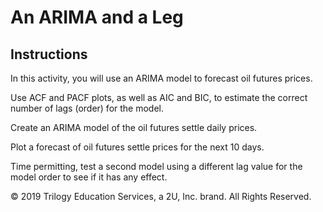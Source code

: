# An ARIMA and a Leg

## Instructions

In this activity, you will use an ARIMA model to forecast oil futures prices.

Use ACF and PACF plots, as well as AIC and BIC, to estimate the correct number of lags (order) for the model.

Create an ARIMA model of the oil futures settle daily prices.

Plot a forecast of oil futures settle prices for the next 10 days.

Time permitting, test a second model using a different lag value for the model order to see if it has any effect.



© 2019 Trilogy Education Services, a 2U, Inc. brand. All Rights Reserved.

